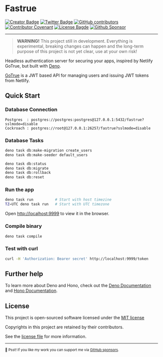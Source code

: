 # Fastrue

[![Creator Badge](https://badgen.net/badge/icon/Made%20by%20Aris%20Ripandi?icon=bitcoin-lightning&label&color=blue&labelColor=black&style=flat-square)](https://ripandis.com)
[![Twitter Badge](https://badgen.net/badge/icon/Follow%20Twitter?icon=twitter&label&color=blue&labelColor=black&style=flat-square)](https://twitter.com/riipandi)
[![GitHub contributors](https://img.shields.io/github/contributors/riipandi/fastrue?style=flat-square)](https://github.com/riipandi/fastrue/graphs/contributors)
[![Contributor Covenant](https://img.shields.io/badge/Contributor%20Covenant-2.1-4baaaa.svg)](./CODE_OF_CONDUCT.md)
[![License Bagde](https://badgen.net/github/license/riipandi/fastrue?label=license&color=blue&labelColor=black&style=flat-square)](./LICENSE)
[![Github Sponsor](https://badgen.net/badge/icon/sponsors?icon=github&label&color=green&labelColor=black&style=flat-square)](https://github.com/sponsors/riipandi)

<hr/>

> **WARNING!** This project still in development.
> Everything is experimental, breaking changes can happen and the long-term purpose of this project is not yet clear, use at your own risk!

Headless authentication server for securing your apps, inspired by Netlify GoTrue, but built with [Deno](https://deno.land/).

[GoTrue](https://github.com/netlify/gotrue) is a JWT based API for managing users and issuing JWT tokens from Netlify.

## Quick Start

### Database Connection

```plain
Postgres  : postgres://postgres:postgres@127.0.0.1:5432/fastrue?sslmode=disable
Cockroach : postgres://root@127.0.0.1:26257/fastrue?sslmode=disable
```

### Database Tasks
```sh
deno task db:make-migration create_users
deno task db:make-seeder default_users

deno task db:status
deno task db:migrate
deno task db:rollback
deno task db:reset
```

### Run the app

```sh
deno task run          # Start with host timezine
TZ=UTC deno task run   # Start with UTC timezone
```

Open <http://localhost:9999> to view it in the browser.

### Compile binary

```sh
deno task compile
```


### Test with curl

```sh
curl -H 'Authorization: Bearer secret' http://localhost:9999/token
```

## Further help

To learn more about Deno and Hono, check out the [Deno Documentation](https://deno.land/) and [Hono Documentation](https://hono.dev/).

## License

This project is open-sourced software licensed under the [MIT license][choosealicense]

Copyrights in this project are retained by their contributors.

See the [license file](./LICENSE) for more information.

[choosealicense]: https://choosealicense.com/licenses/mit/

---

<sub>🤫 Psst! If you like my work you can support me via [GitHub sponsors](https://github.com/sponsors/riipandi).
